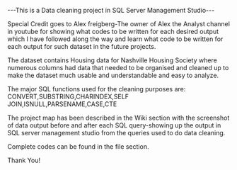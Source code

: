 ---This is a Data cleaning project in SQL Server Management Studio---

Special Credit goes to Alex freigberg-The owner of Alex the Analyst channel in youtube for showing what codes to be written for each desired output which I have followed along the way and learn what code to be written for each output for such dataset in the future projects.

The dataset contains Housing data for Nashville Housing Society where numerous columns had data that needed to be organised and cleaned up to make the dataset much usable and  understandable and easy to analyze.

The major SQL functions used for the cleaning purposes are: CONVERT,SUBSTRING,CHARINDEX,SELF JOIN,ISNULL,PARSENAME,CASE,CTE

The project map has been described in the Wiki section with the screenshot of data output before and after each SQL query-showing up the output in SQL server management studio from the queries used to do data cleaning.

Complete codes can be found in the file section.

Thank You!


